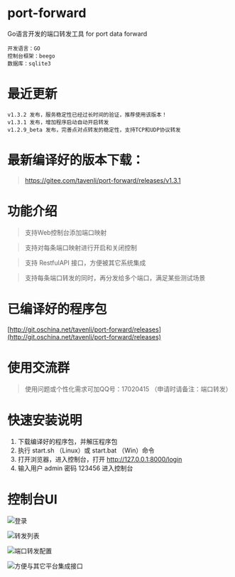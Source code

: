 
# port-forward
Go语言开发的端口转发工具  for port data forward

```
开发语言：GO
控制台框架：beego
数据库：sqlite3
```

# 最近更新
```
v1.3.2 发布，服务稳定性已经过长时间的验证，推荐使用该版本！
v1.3.1 发布，增加程序启动自动开启转发
v1.2.9_beta 发布，完善点对点转发的稳定性，支持TCP和UDP协议转发
```

# 最新编译好的版本下载：
> https://gitee.com/tavenli/port-forward/releases/v1.3.1


# 功能介绍

> 支持Web控制台添加端口映射

> 支持对每条端口映射进行开启和关闭控制

> 支持 RestfulAPI 接口，方便被其它系统集成

> 支持每条端口转发的同时，再分发给多个端口，满足某些测试场景

# 已编译好的程序包

[http://git.oschina.net/tavenli/port-forward/releases](http://git.oschina.net/tavenli/port-forward/releases)


# 使用交流群

> 使用问题或个性化需求可加QQ号：17020415  （申请时请备注：端口转发）

# 快速安装说明
1. 下载编译好的程序包，并解压程序包
2. 执行 start.sh （Linux）或 start.bat （Win）命令
3. 打开浏览器，进入控制台，打开 http://127.0.0.1:8000/login
4. 输入用户 admin  密码 123456 进入控制台


# 控制台UI
![登录](http://git.oschina.net/tavenli/port-forward/raw/master/screenshot/Login.png "在这里输入图片标题")


![转发列表](http://git.oschina.net/tavenli/port-forward/raw/master/screenshot/List.png "在这里输入图片标题")


![端口转发配置](http://git.oschina.net/tavenli/port-forward/raw/master/screenshot/edit.png "在这里输入图片标题")


![方便与其它平台集成接口](http://git.oschina.net/tavenli/port-forward/raw/master/screenshot/ApiDoc.png "在这里输入图片标题")

